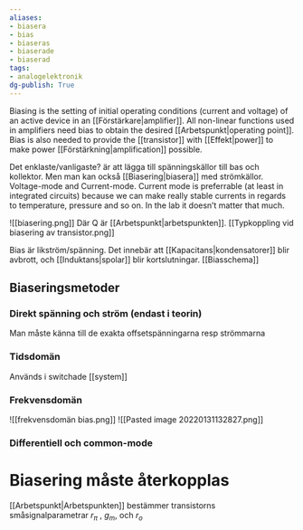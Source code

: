 ```yaml
---
aliases: 
- biasera
- bias
- biaseras
- biaserade
- biaserad
tags: 
- analogelektronik
dg-publish: True
---
```

Biasing is the setting of initial operating conditions (current and voltage) of an active device in an [[Förstärkare|amplifier]]. All non-linear functions used in amplifiers need bias to obtain the desired [[Arbetspunkt|operating point]]. Bias is also needed to provide the [[transistor]] with [[Effekt|power]] to make power [[Förstärkning|amplification]] possible.

Det enklaste/vanligaste? är att lägga till spänningskällor till bas och kollektor. Men man kan också [[Biasering|biasera]] med strömkällor. Voltage-mode and Current-mode. Current mode is preferrable (at least in integrated circuits) because we can make really stable currents in regards to temperature, pressure and so on. In the lab it doesn’t matter that much.

![[biasering.png]]
Där Q är [[Arbetspunkt|arbetspunkten]]. 
[[Typkoppling vid biasering av transistor.png]]

Bias är likström/spänning. Det innebär att [[Kapacitans|kondensatorer]] blir avbrott, och [[Induktans|spolar]] blir kortslutningar. [[Biasschema]]

## Biaseringsmetoder
### Direkt spänning och ström (endast i teorin)
Man måste känna till de exakta offsetspänningarna resp strömmarna

### Tidsdomän
Används i switchade [[system]]
### Frekvensdomän
![[frekvensdomän bias.png]]
![[Pasted image 20220131132827.png]]
### Differentiell och common-mode

# Biasering måste återkopplas
[[Arbetspunkt|Arbetspunkten]] bestämmer transistorns småsignalparametrar $r_\pi$ , $g_m$, och $r_o$